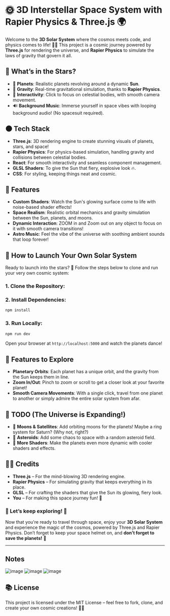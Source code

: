 # 🌞 **3D Interstellar Space System with Rapier Physics & Three.js** 🌍

Welcome to the **3D Solar System** where the cosmos meets code, and physics comes to life! 🚀✨ This project is a cosmic journey powered by **Three.js** for rendering the universe, and **Rapier Physics** to simulate the laws of gravity that govern it all.

## 🚀 What’s in the Stars?

- 🌟 **Planets**: Realistic planets revolving around a dynamic **Sun**.
- 🌌 **Gravity**: Real-time gravitational simulation, thanks to **Rapier Physics**.
- 🌠 **Interactivity**: Click to focus on celestial bodies, with smooth camera movement.
- 🔊 **Background Music**: Immerse yourself in space vibes with looping background audio! (No spacesuit required).

## 🌑 Tech Stack

- **Three.js**: 3D rendering engine to create stunning visuals of planets, stars, and space!
- **Rapier Physics**: For physics-based simulation, handling gravity and collisions between celestial bodies.
- **React**: For smooth interactivity and seamless component management.
- **GLSL Shaders**: To give the Sun that fiery, explosive look 🔥.
- **CSS**: For styling, keeping things neat and cosmic.

## 🌠 Features

- **Custom Shaders**: Watch the Sun's glowing surface come to life with noise-based shader effects!
- **Space Realism**: Realistic orbital mechanics and gravity simulation between the Sun, planets, and moons.
- **Dynamic Interaction**: ZOOM in and Zoom out on any object to focus on it with smooth camera transitions!
- **Astro Music**: Feel the vibe of the universe with soothing ambient sounds that loop forever!

## 🚀 How to Launch Your Own Solar System

Ready to launch into the stars? 🌠 Follow the steps below to clone and run your very own cosmic system:

### 1. Clone the Repository:

### 2. Install Dependencies:

```bash
npm install
```

### 3. Run Locally:

```bash
npm run dev
```

Open your browser at `http://localhost:5000` and watch the planets dance!

## 🔧 Features to Explore

- **Planetary Orbits**: Each planet has a unique orbit, and the gravity from the Sun keeps them in line.
- **Zoom In/Out**: Pinch to zoom or scroll to get a closer look at your favorite planet!
- **Smooth Camera Movements**: With a single click, travel from one planet to another or simply admire the entire solar system from afar.

## 🌟 TODO (The Universe is Expanding!)

- 🚀 **Moons & Satellites**: Add orbiting moons for the planets! Maybe a ring system for Saturn? (Why not, right?)
- 🌌 **Asteroids**: Add some chaos to space with a random asteroid field.
- 🚀 **More Shaders**: Make the planets even more dynamic with cooler shaders and effects.

## 👨‍🚀 Credits

- **Three.js** – For the mind-blowing 3D rendering engine.
- **Rapier Physics** – For simulating gravity that keeps everything in its place.
- **GLSL** – For crafting the shaders that give the Sun its glowing, fiery look.
- **You** – For making this space journey fun! 🌟

### 🌌 Let’s keep exploring! 🌟

Now that you're ready to travel through space, enjoy your **3D Solar System** and experience the magic of the cosmos, powered by Three.js and Rapier Physics. Don’t forget to keep your space helmet on, and **don’t forget to save the planets!** 🚀

---

## Notes
![image](https://github.com/user-attachments/assets/faa3b058-a0c8-486e-8c91-5f9b6c53cc45)
![image](https://github.com/user-attachments/assets/28aa4ab9-6f74-4254-851a-cc65edd6528f)
![image](https://github.com/user-attachments/assets/a0890ef8-4b31-42f2-bc27-b73f8944e9f6)




## 📚 License

This project is licensed under the MIT License – feel free to fork, clone, and create your own cosmic creations! 🌙✨
